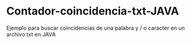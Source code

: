 # Contador-coincidencia-txt-JAVA
Ejemplo para buscar coincidencias de una palabra y / o caracter en un archivo txt en JAVA
